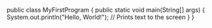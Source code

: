 public class MyFirstProgram {
    public static void main(String[] args) {
        System.out.println("Hello, World!"); // Prints text to the screen
    }
}
